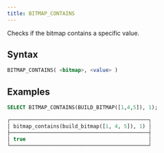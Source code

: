 ```yaml
---
title: BITMAP_CONTAINS
---
```


Checks if the bitmap contains a specific value.

## Syntax

```sql
BITMAP_CONTAINS( <bitmap>, <value> )
```

## Examples

```sql
SELECT BITMAP_CONTAINS(BUILD_BITMAP([1,4,5]), 1);

┌─────────────────────────────────────────────┐
│ bitmap_contains(build_bitmap([1, 4, 5]), 1) │
├─────────────────────────────────────────────┤
│ true                                        │
└─────────────────────────────────────────────┘
```